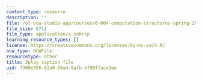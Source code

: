 ```yaml
---
content_type: resource
description: ''
file: /ol-ocw-studio-app/courses/6-004-computation-structures-spring-2017/7300e35662a058a49afbbf99fface2ee_CDUH8T6Yg8A.vtt
file_size: 6711
file_type: application/x-subrip
learning_resource_types: []
license: https://creativecommons.org/licenses/by-nc-sa/4.0/
ocw_type: OCWFile
resourcetype: Other
title: 3play caption file
uid: 7300e356-62a0-58a4-9afb-bf99fface2ee
---
```

